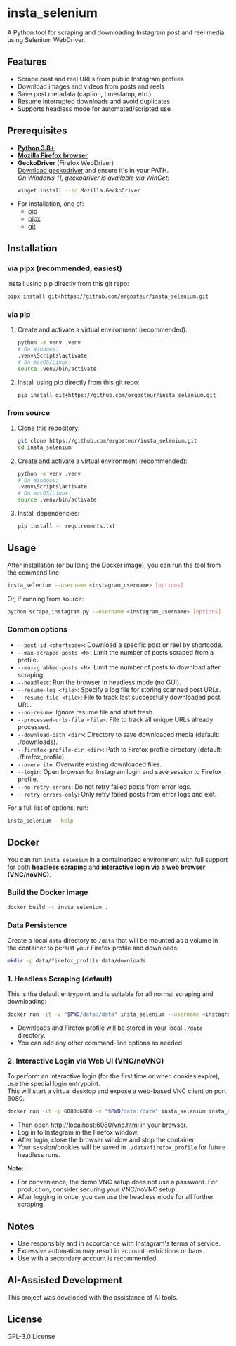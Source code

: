 # insta_selenium

A Python tool for scraping and downloading Instagram post and reel media using Selenium WebDriver.

## Features

- Scrape post and reel URLs from public Instagram profiles
- Download images and videos from posts and reels
- Save post metadata (caption, timestamp, etc.)
- Resume interrupted downloads and avoid duplicates
- Supports headless mode for automated/scripted use

## Prerequisites

- [**Python 3.8+**](https://www.python.org/downloads/)
- [**Mozilla Firefox browser**](https://www.mozilla.org/firefox/)
- **GeckoDriver** (Firefox WebDriver)  
  [Download geckodriver](https://github.com/mozilla/geckodriver/releases) and ensure it's in your PATH.  
  *On Windows 11, geckodriver is available via WinGet:*  
  ```bash
  winget install --id Mozilla.GeckoDriver
  ```
- For installation, one of:
  - [pip](https://pip.pypa.io/en/stable/installation/)
  - [pipx](https://pypa.github.io/pipx/)
  - [git](https://git-scm.com/)

## Installation

### via pipx (recommended, easiest)

Install using pip directly from this git repo:
```bash
pipx install git+https://github.com/ergosteur/insta_selenium.git
```


### via pip

1. Create and activate a virtual environment (recommended):
   ```bash
   python -m venv .venv
   # On Windows:
   .venv\Scripts\activate
   # On macOS/Linux:
   source .venv/bin/activate
   ```
2. Install using pip directly from this git repo:
   ```
   pip install git+https://github.com/ergosteur/insta_selenium.git
   ```

### from source

1. Clone this repository:
   ```bash
   git clone https://github.com/ergosteur/insta_selenium.git
   cd insta_selenium
   ```
2. Create and activate a virtual environment (recommended):
   ```bash
   python -m venv .venv
   # On Windows:
   .venv\Scripts\activate
   # On macOS/Linux:
   source .venv/bin/activate
   ```
3. Install dependencies:
   ```bash
   pip install -r requirements.txt
   ```
## Usage

After installation (or building the Docker image), you can run the tool from the command line:

```bash
insta_selenium --username <instagram_username> [options]
```

Or, if running from source:

```bash
python scrape_instagram.py --username <instagram_username> [options]
```

### Common options

- `--post-id <shortcode>`: Download a specific post or reel by shortcode.
- `--max-scraped-posts <N>`: Limit the number of posts scraped from a profile.
- `--max-grabbed-posts <N>`: Limit the number of posts to download after scraping.
- `--headless`: Run the browser in headless mode (no GUI).
- `--resume-log <file>`: Specify a log file for storing scanned post URLs.
- `--resume-file <file>`: File to track last successfully downloaded post URL.
- `--no-resume`: Ignore resume file and start fresh.
- `--processed-urls-file <file>`: File to track all unique URLs already processed.
- `--download-path <dir>`: Directory to save downloaded media (default: ./downloads).
- `--firefox-profile-dir <dir>`: Path to Firefox profile directory (default: ./firefox_profile).
- `--overwrite`: Overwrite existing downloaded files.
- `--login`: Open browser for Instagram login and save session to Firefox profile.
- `--no-retry-errors`: Do not retry failed posts from error logs.
- `--retry-errors-only`: Only retry failed posts from error logs and exit.

For a full list of options, run:

```bash
insta_selenium --help
```
## Docker

You can run `insta_selenium` in a containerized environment with full support for both **headless scraping** and **interactive login via a web browser (VNC/noVNC)**.

### Build the Docker image

```bash
docker build -t insta_selenium .
```

### Data Persistence

Create a local `data` directory to `/data` that will be mounted as a volume in the container to persist your Firefox profile and downloads:

```bash
mkdir -p data/firefox_profile data/downloads
```

### 1. Headless Scraping (default)

This is the default entrypoint and is suitable for all normal scraping and downloading:

```bash
docker run -it -v "$PWD/data:/data" insta_selenium --username <instagram_username>
```

- Downloads and Firefox profile will be stored in your local `./data` directory.
- You can add any other command-line options as needed.

### 2. Interactive Login via Web UI (VNC/noVNC)

To perform an interactive login (for the first time or when cookies expire), use the special login entrypoint.  
This will start a virtual desktop and expose a web-based VNC client on port 6080.

```bash
docker run -it -p 6080:6080 -v "$PWD/data:/data" insta_selenium insta_selenium_login
```

- Then open [http://localhost:6080/vnc.html](http://localhost:6080/vnc.html) in your browser.
- Log in to Instagram in the Firefox window.
- After login, close the browser window and stop the container.
- Your session/cookies will be saved in `./data/firefox_profile` for future headless runs.

**Note:**  
- For convenience, the demo VNC setup does not use a password. For production, consider securing your VNC/noVNC setup.
- After logging in once, you can use the headless mode for all further scraping.


## Notes

- Use responsibly and in accordance with Instagram's terms of service.
- Excessive automation may result in account restrictions or bans.
- Use with a secondary account is recommended.

## AI-Assisted Development

This project was developed with the assistance of AI tools.

## License

GPL-3.0 License

